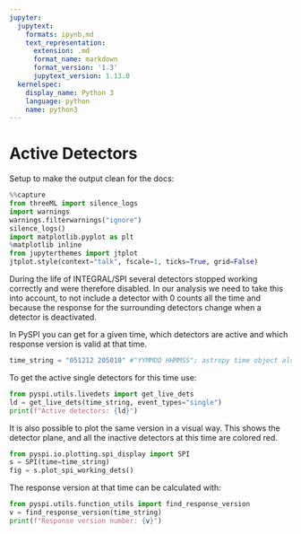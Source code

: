 ```yaml
---
jupyter:
  jupytext:
    formats: ipynb,md
    text_representation:
      extension: .md
      format_name: markdown
      format_version: '1.3'
      jupytext_version: 1.13.0
  kernelspec:
    display_name: Python 3
    language: python
    name: python3
---
```


# Active Detectors

Setup to make the output clean for the docs:
```python
%%capture
from threeML import silence_logs
import warnings
warnings.filterwarnings("ignore")
silence_logs()
import matplotlib.pyplot as plt
%matplotlib inline
from jupyterthemes import jtplot
jtplot.style(context="talk", fscale=1, ticks=True, grid=False)
```

During the life of INTEGRAL/SPI several detectors stopped working correctly and were therefore disabled. In our analysis we need to take this into account, to not include a detector with 0 counts all the time and because the response for the surrounding detectors change when a detector is deactivated. 

In PySPI you can get for a given time, which detectors are active and which response version is valid at that time.

```python
time_string = "051212 205010" #"YYMMDD HHMMSS"; astropy time object also possible
```

To get the active single detectors for this time use:

```python
from pyspi.utils.livedets import get_live_dets
ld = get_live_dets(time_string, event_types="single")
print(f"Active detectors: {ld}")
```

It is also possible to plot the same version in a visual way. This shows the detector plane, and all the inactive detectors at this time are colored red.
```python
from pyspi.io.plotting.spi_display import SPI
s = SPI(time=time_string)
fig = s.plot_spi_working_dets()
```

The response version at that time can be calculated with:
```python
from pyspi.utils.function_utils import find_response_version
v = find_response_version(time_string)
print(f"Response version number: {v}")
```
